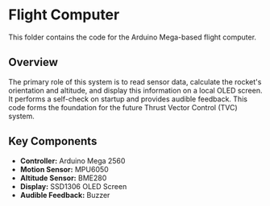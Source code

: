 # Flight Computer

This folder contains the code for the Arduino Mega-based flight computer.

## Overview

The primary role of this system is to read sensor data, calculate the rocket's orientation and altitude, and display this information on a local OLED screen. It performs a self-check on startup and provides audible feedback. This code forms the foundation for the future Thrust Vector Control (TVC) system.

## Key Components
* **Controller:** Arduino Mega 2560
* **Motion Sensor:** MPU6050
* **Altitude Sensor:** BME280
* **Display:** SSD1306 OLED Screen
* **Audible Feedback:** Buzzer
